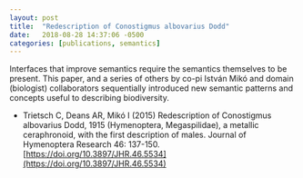 ```yaml
---
layout: post
title:  "Redescription of Conostigmus albovarius Dodd"
date:   2018-08-28 14:37:06 -0500
categories: [publications, semantics]
---
```


Interfaces that improve semantics require the semantics themselves to be present. This paper, and a series of others by co-pi István Mikó and domain (biologist) collaborators sequentially introduced new semantic patterns and concepts useful to describing biodiversity.

* Trietsch C, Deans AR, Mikó I (2015) Redescription of Conostigmus albovarius Dodd, 1915 (Hymenoptera, Megaspilidae), a metallic ceraphronoid, with the first description of males. Journal of Hymenoptera Research 46: 137-150. [https://doi.org/10.3897/JHR.46.5534](https://doi.org/10.3897/JHR.46.5534)
